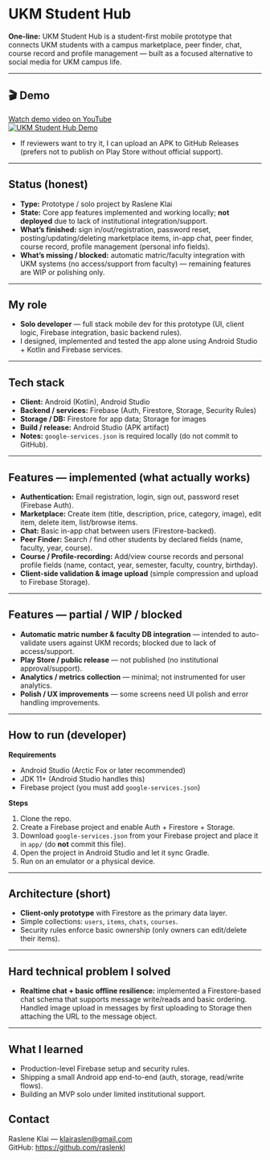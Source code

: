 # UKM Student Hub

**One-line:** UKM Student Hub is a student-first mobile prototype that connects UKM students with a campus marketplace, peer finder, chat, course record and profile management — built as a focused alternative to social media for UKM campus life.

---
## 🎬 Demo
[Watch demo video on YouTube](https://youtu.be/rKbOmRUdYAo)  
[![UKM Student Hub Demo](https://img.youtube.com/vi/rKbOmRUdYAo/0.jpg)](https://youtu.be/rKbOmRUdYAo)
- If reviewers want to try it, I can upload an APK to GitHub Releases (prefers not to publish on Play Store without official support).

---
## Status (honest)
- **Type:** Prototype / solo project by Raslene Klai  
- **State:** Core app features implemented and working locally; **not deployed** due to lack of institutional integration/support.  
- **What’s finished:** sign in/out/registration, password reset, posting/updating/deleting marketplace items, in-app chat, peer finder, course record, profile management (personal info fields).  
- **What’s missing / blocked:** automatic matric/faculty integration with UKM systems (no access/support from faculty) — remaining features are WIP or polishing only.

---

## My role
- **Solo developer** — full stack mobile dev for this prototype (UI, client logic, Firebase integration, basic backend rules).
- I designed, implemented and tested the app alone using Android Studio + Kotlin and Firebase services.

---

## Tech stack
- **Client:** Android (Kotlin), Android Studio  
- **Backend / services:** Firebase (Auth, Firestore, Storage, Security Rules)  
- **Storage / DB:** Firestore for app data; Storage for images  
- **Build / release:** Android Studio (APK artifact)  
- **Notes:** `google-services.json` is required locally (do not commit to GitHub).

---

## Features — implemented (what actually works)
- **Authentication:** Email registration, login, sign out, password reset (Firebase Auth).  
- **Marketplace:** Create item (title, description, price, category, image), edit item, delete item, list/browse items.  
- **Chat:** Basic in-app chat between users (Firestore-backed).  
- **Peer Finder:** Search / find other students by declared fields (name, faculty, year, course).  
- **Course / Profile-recording:** Add/view course records and personal profile fields (name, contact, year, semester, faculty, country, birthday).  
- **Client-side validation & image upload** (simple compression and upload to Firebase Storage).

---

## Features — partial / WIP / blocked
- **Automatic matric number & faculty DB integration** — intended to auto-validate users against UKM records; blocked due to lack of access/support.  
- **Play Store / public release** — not published (no institutional approval/support).  
- **Analytics / metrics collection** — minimal; not instrumented for user analytics.  
- **Polish / UX improvements** — some screens need UI polish and error handling improvements.

---

## How to run (developer)
**Requirements**
- Android Studio (Arctic Fox or later recommended)
- JDK 11+ (Android Studio handles this)
- Firebase project (you must add `google-services.json`)

**Steps**
1. Clone the repo.
2. Create a Firebase project and enable Auth + Firestore + Storage.
3. Download `google-services.json` from your Firebase project and place it in `app/` (do **not** commit this file).
4. Open the project in Android Studio and let it sync Gradle.
5. Run on an emulator or a physical device.

---

## Architecture (short)
- **Client-only prototype** with Firestore as the primary data layer.
- Simple collections: `users`, `items`, `chats`, `courses`.
- Security rules enforce basic ownership (only owners can edit/delete their items).

---

## Hard technical problem I solved
- **Realtime chat + basic offline resilience:** implemented a Firestore-based chat schema that supports message write/reads and basic ordering. Handled image upload in messages by first uploading to Storage then attaching the URL to the message object.

---

## What I learned
- Production-level Firebase setup and security rules.  
- Shipping a small Android app end-to-end (auth, storage, read/write flows).  
- Building an MVP solo under limited institutional support.

## Contact
Raslene Klai — klairaslen@gmail.com  
GitHub: https://github.com/raslenkl


